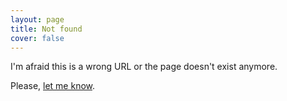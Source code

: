 ```yaml
---
layout: page
title: Not found
cover: false
---
```


I'm afraid this is a wrong URL or the page doesn't exist anymore.

Please, <a href="{{ site.basepath }}/about/#contact">let me know</a>.
